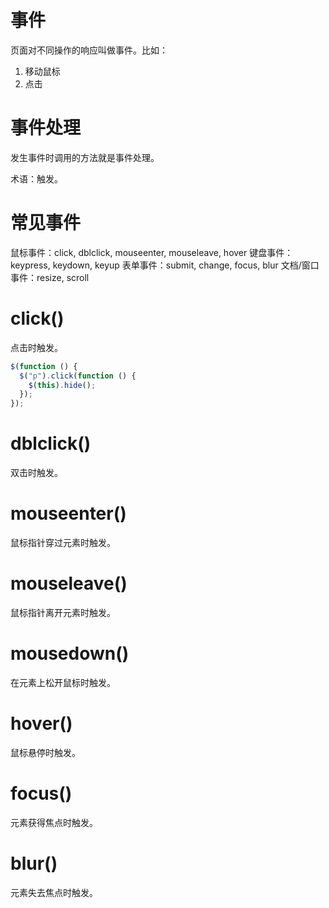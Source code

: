 # 事件

页面对不同操作的响应叫做事件。比如：

1. 移动鼠标
2. 点击

# 事件处理

发生事件时调用的方法就是事件处理。

术语：触发。

# 常见事件

鼠标事件：click, dblclick, mouseenter, mouseleave, hover
键盘事件：keypress, keydown, keyup
表单事件：submit, change, focus, blur
文档/窗口事件：resize, scroll

# click()

点击时触发。

```js
$(function () {
  $("p").click(function () {
    $(this).hide();
  });
});
```

# dblclick()

双击时触发。

# mouseenter()

鼠标指针穿过元素时触发。

# mouseleave()

鼠标指针离开元素时触发。

# mousedown()

在元素上松开鼠标时触发。

# hover()

鼠标悬停时触发。

# focus()

元素获得焦点时触发。

# blur()

元素失去焦点时触发。
